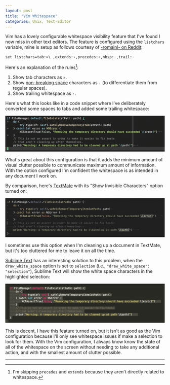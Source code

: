 ```yaml
---
layout: post
title: "Vim Whitespace"
categories: Unix, Text-Editor
---
```


Vim has a lovely configurable whitespace visibility feature that I've found I now miss in other text editors. The feature is configured using the `listchars` variable, mine is setup as follows courtesy of [-romainl- on Reddit](https://www.reddit.com/r/vim/comments/4hoa6e/what_do_you_use_for_your_listchars/):

	set listchars=tab:»\ ,extends:›,precedes:‹,nbsp:·,trail:·

Here's an explanation of the rules[^missing]:

1. Show tab characters as `»`.
2. Show [non-breaking space](https://en.wikipedia.org/wiki/Non-breaking_space) characters as `·` (to differentiate them from regular spaces).
3. Show trailing whitespace as `·`.

Here's what this looks like in a code snippet where I've deliberately converted some spaces to tabs and added some trailing whitespace:

![Vim](../assets/2018-12-10-vim.png)

What's great about this configuration is that it adds the minimum amount of visual clutter possible to communicate maximum amount of information. With the option configured I'm confident the whitespace is as intended in any document I work on.

By comparison, here's [TextMate](https://macromates.com/) with its "Show Invisible Characters" option turned on:

![Textmate](../assets/2018-12-10-textmate.png)

I sometimes use this option when I'm cleaning up a document in TextMate, but it's too cluttered for me to leave it on all the time.

[Sublime Text](http://www.sublimetext.com/) has an interesting solution to this problem, when the `draw_white_space` option is set to `selection` (i.e., `"draw_white_space": "selection"`), Sublime Text will show the white space characters in the highlighted selection:

![Sublime Text](../assets/2018-12-10-sublime-text.png)

This is decent, I have this feature turned on, but it isn't as good as the Vim configuration because I'll only see whitespace issues if make a selection to look for them. With the Vim configuration, I always know know the state of all of the whitespace on the screen without needing to take any additional action, and with the smallest amount of clutter possible.

* * *

[^missing]: I'm skipping `precedes` and `extends` because they aren't directly related to whitespace.